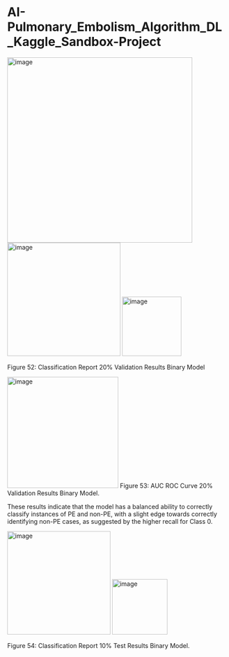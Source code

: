 # AI-Pulmonary_Embolism_Algorithm_DL_Kaggle_Sandbox-Project



<img width="425" alt="image" src="https://github.com/user-attachments/assets/ae050e8a-fd5d-4ede-b2a3-a92d314f8da5">




<img width="260" alt="image" src="https://github.com/user-attachments/assets/936b587c-f0ab-436f-b42b-9ddcf8563127">
<img width="136" alt="image" src="https://github.com/user-attachments/assets/cb3a6f22-a359-42cd-81f5-347cbfeac68d">


Figure 52: Classification Report 20% Validation Results Binary Model


 <img width="255" alt="image" src="https://github.com/user-attachments/assets/02754f80-a0ed-4422-a135-bb65fb3262cb">
Figure 53: AUC ROC Curve 20% Validation Results Binary Model.

These results indicate that the model has a balanced ability to correctly classify instances of PE and non-PE, with a slight edge towards correctly identifying non-PE cases, as suggested by the higher recall for Class 0.


   
<img width="237" alt="image" src="https://github.com/user-attachments/assets/c31ebf1e-740d-4799-892b-cff68f70ca0f">
<img width="127" alt="image" src="https://github.com/user-attachments/assets/d18ea6da-3904-4930-a59e-a18fd800a2ec">

Figure 54: Classification Report 10% Test Results Binary Model.


